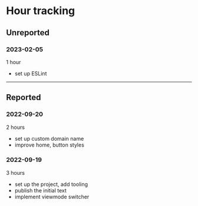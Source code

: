 # Hour tracking

## Unreported

### 2023-02-05

1 hour

- set up ESLint

---

## Reported

### 2022-09-20

2 hours

- set up custom domain name
- improve home, button styles

### 2022-09-19

3 hours

- set up the project, add tooling
- publish the initial text
- implement viewmode switcher
